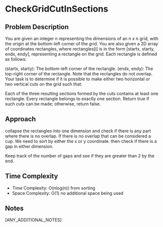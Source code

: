 # CheckGridCutInSections

## Problem Description
You are given an integer n representing the dimensions of an n x n grid, with the origin at the bottom-left corner of the grid. You are also given a 2D array of coordinates rectangles, where rectangles[i] is in the form [startx, starty, endx, endy], representing a rectangle on the grid. Each rectangle is defined as follows:

(startx, starty): The bottom-left corner of the rectangle.
(endx, endy): The top-right corner of the rectangle.
Note that the rectangles do not overlap. Your task is to determine if it is possible to make either two horizontal or two vertical cuts on the grid such that:

Each of the three resulting sections formed by the cuts contains at least one rectangle.
Every rectangle belongs to exactly one section.
Return true if such cuts can be made; otherwise, return false.

## Approach
collapse the rectangles into one dimension and check if there is any part where there is no overlap. If there is no overlap that can be considered a cup. We need to sort by either the x or y coordinate. then check if there is a gap in either dimension. 

Keep track of the number of gaps and see if they are greater than 2 by the end.

## Time Complexity
- Time Complexity: O(nlog(n)) from sorting
- Space Complexity: O(1) no additional space being used

## Notes
[ANY_ADDITIONAL_NOTES]

